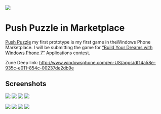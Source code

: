 ![](https://raw.githubusercontent.com/Bitsits/Push-Puzzle/master/Windows%20Phone%20App/Push%20Puzzle%20Mobile%20Large.png)

Push Puzzle in Marketplace
===

[Push Puzzle] my first prototype is my first game in theWindows Phone Marketplace. I will be submitting the game for [“Build Your Dreams with Windows Phone 7”] Applications contest.

Zune Deep link: http://www.windowsphone.com/en-US/apps/df14a58e-935c-e011-854c-00237de2db9e

Screenshots
---

![](https://raw.githubusercontent.com/Bitsits/Push-Puzzle/master/Windows%20Phone%20App/Push%20Puzzle%20Screenshot%201.png)
![](https://raw.githubusercontent.com/Bitsits/Push-Puzzle/master/Windows%20Phone%20App/Push%20Puzzle%20Screenshot%202.png)
![](https://raw.githubusercontent.com/Bitsits/Push-Puzzle/master/Windows%20Phone%20App/Push%20Puzzle%20Screenshot%203.png)
![](https://raw.githubusercontent.com/Bitsits/Push-Puzzle/master/Windows%20Phone%20App/Push%20Puzzle%20Screenshot%204.png)

![](https://raw.githubusercontent.com/Bitsits/Push-Puzzle/master/Windows%20Phone%20App/Push%20Puzzle%20Screenshot%205.png)
![](https://raw.githubusercontent.com/Bitsits/Push-Puzzle/master/Windows%20Phone%20App/Push%20Puzzle%20Screenshot%206.png)
![](https://raw.githubusercontent.com/Bitsits/Push-Puzzle/master/Windows%20Phone%20App/Push%20Puzzle%20Screenshot%207.png)
![](https://raw.githubusercontent.com/Bitsits/Push-Puzzle/master/Windows%20Phone%20App/Push%20Puzzle%20Screenshot%208.png)

[Push Puzzle]: https://bitsits.blogspot.com/2010/04/push-puzzle.html
[“Build Your Dreams with Windows Phone 7”]: http://www.microsoft.com/india/student/Buildyourdream.aspx
